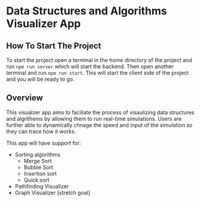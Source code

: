 # Data Structures and Algorithms Visualizer App

## How To Start The Project

To start the project open a terminal in the home directory of the project and run `npm run server` which will start the backend. Then open another terminal and run `npm run start`. This will start the client side of the project and you will be ready to go.

## Overview

This visualzer app aims to faciliate the process of visaulizing data structures and algrithems by allowing them to run real-time simulations. Users are further able to dynamically chnage the speed and input of the simulation so they can trace how it works.

This app will have support for:

- Sorting algorithms
  - Merge Sort
  - Bubble Sort
  - Insertion sort
  - Quick sort
- Pathfinding Visualizer
- Graph Visualizer [stretch goal]
